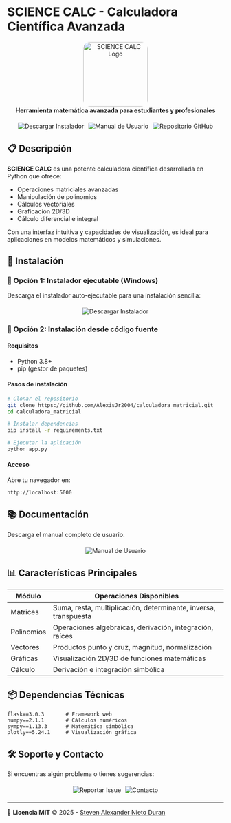 # SCIENCE CALC - Calculadora Científica Avanzada

<p align="center">
  <img src="https://cdn3d.iconscout.com/3d/premium/thumb/calculadora-4168193-3457124.png?f=webp" width="150" alt="SCIENCE CALC Logo" style="border-radius: 15px;">
  <br>
  <strong>Herramienta matemática avanzada para estudiantes y profesionales</strong>
</p>

<div align="center" style="display: flex; justify-content: center; gap: 10px; flex-wrap: wrap; margin: 20px 0;">
  <a href="https://drive.google.com/drive/folders/19wBxe_--0iD4wVQFVGS0qkgQbykX_vxg?usp=sharing" target="_blank" style="text-decoration: none;">
    <img src="https://img.shields.io/badge/⬇️_Descargar_Instalador_Windows-0078D6?style=for-the-badge&logo=windows&logoColor=white&border-radius=15px" alt="Descargar Instalador">
  </a>
  <a href="https://drive.google.com/file/d/185xn4sWusE-siCI76zf-O_hjFwvlzqjx/view?usp=sharing" target="_blank" style="text-decoration: none;">
    <img src="https://img.shields.io/badge/📘_Manual_de_Usuario-FF6D01?style=for-the-badge&logo=bookstack&logoColor=white&border-radius=15px" alt="Manual de Usuario">
  </a>
  <a href="https://github.com/AlexisJr2004/calculadora_matricial" target="_blank" style="text-decoration: none;">
    <img src="https://img.shields.io/badge/💻_Repositorio_GitHub-181717?style=for-the-badge&logo=github&logoColor=white&border-radius=15px" alt="Repositorio GitHub">
  </a>
</div>

## 📋 Descripción

**SCIENCE CALC** es una potente calculadora científica desarrollada en Python que ofrece:

- Operaciones matriciales avanzadas
- Manipulación de polinomios
- Cálculos vectoriales
- Graficación 2D/3D
- Cálculo diferencial e integral

Con una interfaz intuitiva y capacidades de visualización, es ideal para aplicaciones en modelos matemáticos y simulaciones.

## 🚀 Instalación

### 🔹 Opción 1: Instalador ejecutable (Windows)
Descarga el instalador auto-ejecutable para una instalación sencilla:

<div align="center" style="margin: 20px 0;">
  <a href="https://drive.google.com/drive/folders/19wBxe_--0iD4wVQFVGS0qkgQbykX_vxg?usp=sharing" target="_blank" style="text-decoration: none;">
    <img src="https://img.shields.io/badge/⬇️_Descargar_Instalador-0078D6?style=for-the-badge&logo=windows&logoColor=white&border-radius=15px" alt="Descargar Instalador">
  </a>
</div>

### 🔹 Opción 2: Instalación desde código fuente

#### Requisitos
- Python 3.8+
- pip (gestor de paquetes)

#### Pasos de instalación
```bash
# Clonar el repositorio
git clone https://github.com/AlexisJr2004/calculadora_matricial.git
cd calculadora_matricial

# Instalar dependencias
pip install -r requirements.txt

# Ejecutar la aplicación
python app.py
```

#### Acceso
Abre tu navegador en:
```
http://localhost:5000
```

## 📚 Documentación

Descarga el manual completo de usuario:

<div align="center" style="margin: 20px 0;">
  <a href="https://drive.google.com/file/d/185xn4sWusE-siCI76zf-O_hjFwvlzqjx/view?usp=sharing" target="_blank" style="text-decoration: none;">
    <img src="https://img.shields.io/badge/📘_Manual_de_Usuario-FF6D01?style=for-the-badge&logo=bookstack&logoColor=white&border-radius=15px" alt="Manual de Usuario">
  </a>
</div>

## 📊 Características Principales

| Módulo | Operaciones Disponibles |
|--------|-------------------------|
| Matrices | Suma, resta, multiplicación, determinante, inversa, transpuesta |
| Polinomios | Operaciones algebraicas, derivación, integración, raíces |
| Vectores | Productos punto y cruz, magnitud, normalización |
| Gráficas | Visualización 2D/3D de funciones matemáticas |
| Cálculo | Derivación e integración simbólica |

## 📦 Dependencias Técnicas

```plaintext
flask==3.0.3       # Framework web
numpy==2.1.1       # Cálculos numéricos
sympy==1.13.3      # Matemática simbólica
plotly==5.24.1     # Visualización gráfica
```

## 🛠 Soporte y Contacto

Si encuentras algún problema o tienes sugerencias:

<div align="center" style="display: flex; justify-content: center; gap: 10px; flex-wrap: wrap; margin: 20px 0;">
  <a href="https://github.com/AlexisJr2004/calculadora_matricial/issues" target="_blank" style="text-decoration: none;">
    <img src="https://img.shields.io/badge/📌_Reportar_Issue-181717?style=for-the-badge&logo=github&logoColor=white&border-radius=15px" alt="Reportar Issue">
  </a>
  <a href="mailto:snietod@unemi.edu.ec" style="text-decoration: none;">
    <img src="https://img.shields.io/badge/✉️_Contacto-D14836?style=for-the-badge&logo=gmail&logoColor=white&border-radius=15px" alt="Contacto">
  </a>
</div>

---

📄 **Licencia MIT** © 2025 - [Steven Alexander Nieto Duran](https://github.com/AlexisJr2004)